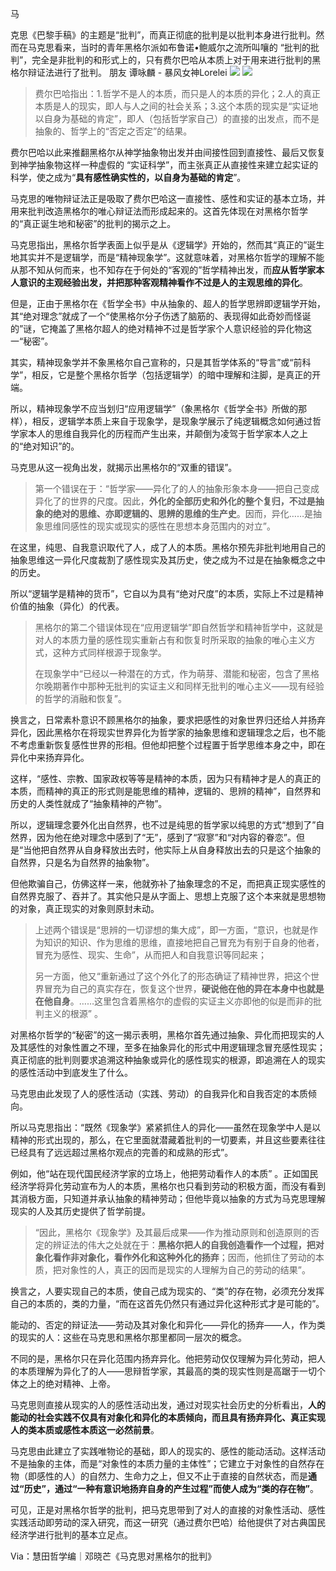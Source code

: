 马

克思《巴黎手稿》的主题是“批判”，而真正彻底的批判是以批判本身进行批判。然而在马克思看来，当时的青年黑格尔派如布鲁诺•鲍威尔之流所叫嚷的 “批判的批判”，完全是非批判的和形式上的，只有费尔巴哈从本质上对于用来进行批判的黑格尔辩证法进行了批判。 朋友 谭咏麟 - 暴风女神Lorelei ![](https://res.wx.qq.com/mmbizwap/zh_CN/htmledition/images/icon/appmsg/qqmusic/icon_qqmusic_source531a3f.svg)
     ![](https://y.gtimg.cn/music/photo_new/T002R90x90M000004eGsCN3SUheO.jpg) 

> 费尔巴哈指出：1.哲学不是人的本质，而只是人的本质的异化；2.人的真正本质是人的现实，即人与人之间的社会关系；3.这个本质的现实是“实证地以自身为基础的肯定”，即人（包括哲学家自己）的直接的出发点，而不是抽象的、哲学上的“否定之否定”的结果。  

费尔巴哈以此来推翻黑格尔从神学抽象物出发并由间接性回到直接性、最后又恢复到神学抽象物这样一种虚假的 “实证科学”，而主张真正从直接性来建立起实证的科学，使之成为“**具有感性确实性的，以自身为基础的肯定**”。

马克思的唯物辩证法正是吸取了费尔巴哈这一直接性、感性和实证的基本立场，并用来批判改造黑格尔的唯心辩证法而形成起来的。这首先体现在对黑格尔哲学的“真正诞生地和秘密”的批判的揭示之上。

马克思指出，黑格尔哲学表面上似乎是从《逻辑学》开始的，然而其“真正的”诞生地其实并不是逻辑学，而是“精神现象学”。这就意味着，对黑格尔哲学的理解不能从那不知从何而来，也不知存在于何处的“客观的”哲学精神出发，而**应从哲学家本人意识的主观经验出发，并把那种客观精神看作不过是人的主观思维的异化**。

但是，正由于黑格尔在《哲学全书》中从抽象的、超人的哲学思辨即逻辑学开始，其“绝对理念”就成了一个“使黑格尔分子伤透了脑筋的、表现得如此奇妙而怪诞的”谜，它掩盖了黑格尔超人的绝对精神不过是哲学家个人意识经验的异化物这一“秘密”。

其实，精神现象学并不象黑格尔自己宣称的，只是其哲学体系的“导言”或“前科学”，相反，它是整个黑格尔哲学（包括逻辑学）的暗中理解和注脚，是真正的开端。

所以，精神现象学不应当划归“应用逻辑学”（象黑格尔《哲学全书》所做的那样），相反，逻辑学本质上来自于现象学，是现象学展示了纯逻辑概念如何通过哲学家本人的思维自我异化的历程而产生出来，并颠倒为凌驾于哲学家本人之上的“绝对知识”的。

马克思从这一视角出发，就揭示出黑格尔的“双重的错误”。

> 第一个错误在于：“哲学家——异化了的人的抽象形象本身——把自己变成异化了的世界的尺度。因此，**外化的全部历史和外化的整个复归，不过是抽象的绝对的思维、亦即逻辑的、思辨的思维的生产史**。因而，异化……是抽象思维同感性的现实或现实的感性在思想本身范围内的对立”。

在这里，纯思、自我意识取代了人，成了人的本质。黑格尔预先非批判地用自己的抽象思维这一异化尺度裁割了感性现实及其历史，使之成为不过是在抽象概念之中的历史。

所以“逻辑学是精神的货币”，它自以为具有“绝对尺度”的本质，实际上不过是精神价值的抽象（异化）的代表。

> 黑格尔的第二个错误体现在“应用逻辑学”即自然哲学和精神哲学中，这就是对人的本质力量的感性现实重新占有和恢复时所采取的抽象的唯心主义方式，这种方式同样根源于现象学。
> 
> 在现象学中“已经以一种潜在的方式，作为萌芽、潜能和秘密，包含了黑格尔晚期著作中那种无批判的实证主义和同样无批判的唯心主义——现有经验的哲学的消融和恢复”。

换言之，日常素朴意识不顾黑格尔的抽象，要求把感性的对象世界归还给人并扬弃异化，因此黑格尔在将现实世界异化为哲学家的抽象思维和逻辑理念之后，也不能不考虑重新恢复感性世界的形相。但他却把整个过程置于哲学思维本身之中，即在异化中来扬弃异化。

这样，“感性、宗教、国家政权等等是精神的本质，因为只有精神才是人的真正的本质，而精神的真正的形式则是能思维的精神，逻辑的、思辨的精神”，自然界和历史的人类性就成了“抽象精神的产物”。

所以，逻辑理念要外化出自然界，也不过是纯思的哲学家以纯思的方式“想到了”自然界，因为他在绝对理念中感到了“无”，感到了“寂寥”和“对内容的眷恋”。但是“当他把自然界从自身释放出去时，他实际上从自身释放出去的只是这个抽象的自然界，只是名为自然界的抽象物”。

但他欺骗自己，仿佛这样一来，他就弥补了抽象理念的不足，而把真正现实感性的自然界克服了、吞并了。其实他只是从字面上、思想上克服了这个本来就是思想物的对象，真正现实的对象则原封未动。

> 上述两个错误是“思辨的一切谬想的集大成”，即一方面，“意识，也就是作为知识的知识、作为思维的思维，直接地把自己冒充为有别于自身的他者，冒充为感性、现实、生命”，从而把人和自我意识等同起来；
> 
> 另一方面，他又“重新通过了这个外化了的形态确证了精神世界，把这个世界冒充为自己的真实存在，恢复这个世界，**硬说他在他的异在本身中也就是在他自身**。……这里包含着黑格尔的虚假的实证主义亦即他的似是而非的批判主义的根源” 。

对黑格尔哲学的“秘密”的这一揭示表明，黑格尔首先通过抽象、异化而把现实的人及其感性的对象性置之不理，至多在抽象异化的形式中用逻辑理念冒充感性现实；真正彻底的批判则要求追溯这种抽象或异化的感性现实的根源，即追溯在人的现实的感性活动中到底发生了什么。

马克思由此发现了人的感性活动（实践、劳动）的自我异化和自我否定的本质倾向。

所以马克思指出：“既然《现象学》紧紧抓住人的异化——虽然在现象学中人是以精神的形式出现的，那么，在它里面就潜藏着批判的一切要素，并且这些要素往往已经具有了远远超过黑格尔观点的完善的和成熟的形式”。

例如，他“站在现代国民经济学家的立场上，他把劳动看作人的本质” 。正如国民经济学将异化劳动宣布为人的本质，黑格尔也只看到劳动的积极方面，而没有看到其消极方面，只知道并承认抽象的精神劳动；但他毕竟以抽象的方式为马克思理解现实的人及其历史提供了哲学前提。

> “因此，黑格尔《现象学》及其最后成果——作为推动原则和创造原则的否定的辨证法的伟大之处就在于：**黑格尔把人的自我创造看作一个过程，把对象化看作非对象化，看作外化和这种外化的扬弃**；因而，他抓住了劳动的本质，把对象性的人，真正的因而是现实的人理解为自己的劳动的结果”。

换言之，人要实现自己的本质，使自己成为现实的、“类”的存在物，必须充分发挥自己的本质的，类的力量，“而在这首先仍然只有通过异化这种形式才是可能的”。

能动的、否定的辩证法——劳动及其对象化和异化——异化的扬弃——人，作为类的现实的人：这些在马克思和黑格尔那里都同一层次的概念。

不同的是，黑格尔只在异化范围内扬弃异化。他把劳动仅仅理解为异化劳动，把人的本质理解为异化了的人——思辩哲学家，其最高的类的现实性则是高踞于一切个体之上的绝对精神、上帝。

马克思则直接从现实的人的感性活动出发，通过对现实社会历史的分析看出，**人的能动的社会实践不仅具有对象化和异化的本质倾向，而且具有扬弃异化、真正实现人的类本质或感性本质这一必然前景**。

马克思由此建立了实践唯物论的基础，即人的现实的、感性的能动活动。这样活动不是抽象的主体，而是“对象性的本质力量的主体性”；它建立于对象性的自然存在物（即感性的人）的自然力、生命力之上，但又不止于直接的自然状态，而是**通过“历史”，通过“一种有意识地扬弃自身的产生过程”而使人成为“类的存在物”**。

可见，正是对黑格尔哲学的批判，把马克思带到了对人的直接的对象性活动、感性实践活动即劳动的深入研究，而这一研究（通过费尔巴哈）给他提供了对古典国民经济学进行批判的基本立足点。

Via：慧田哲学编｜邓晓芒《马克思对黑格尔的批判》